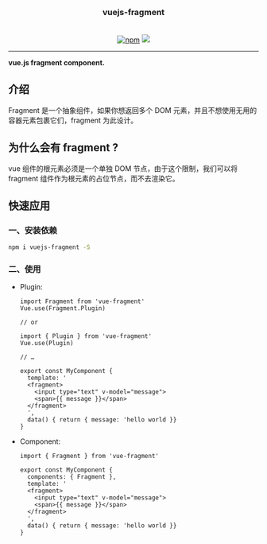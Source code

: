 <h3 align="center" style="margin: 30px 0 35px;">vuejs-fragment</h3>
<p align="center">
  <a href="https://www.npmjs.com/package/vuejs-fragment"><img alt="npm" src="https://img.shields.io/npm/v/vuejs-fragment"></a>
  <a href="https://travis-ci.org/AngusYang9/vuejs-fragment"><img src="https://travis-ci.org/AngusYang9/vuejs-fragment.svg?branch=master" /></a>
</p>

---

**vue.js fragment component.**


## 介绍
Fragment 是一个抽象组件，如果你想返回多个 DOM 元素，并且不想使用无用的容器元素包裹它们，fragment 为此设计。

## 为什么会有 fragment ?
 vue 组件的根元素必须是一个单独 DOM 节点，由于这个限制，我们可以将 fragment 组件作为根元素的占位节点，而不去渲染它。

## 快速应用
### 一、安装依赖

```bash
npm i vuejs-fragment -S
```

### 二、使用

- Plugin:
    ```vue
    import Fragment from 'vue-fragment'
    Vue.use(Fragment.Plugin)

    // or

    import { Plugin } from 'vue-fragment'
    Vue.use(Plugin)

    // …

    export const MyComponent {
      template: '
      <fragment>
        <input type="text" v-model="message">
        <span>{{ message }}</span>
      </fragment>
      ',
      data() { return { message: 'hello world }}
    }
    ```

- Component:
    ```vue
    import { Fragment } from 'vue-fragment'

    export const MyComponent {
      components: { Fragment },
      template: '
      <fragment>
        <input type="text" v-model="message">
        <span>{{ message }}</span>
      </fragment>
      ',
      data() { return { message: 'hello world }}
    }
    ```

